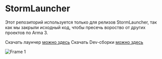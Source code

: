 StormLauncher
=======
Этот репозиторий используется только для релизов StormLauncher, так как мы закрыли исходный код, чтобы пресечь вороство от других проектов по Arma 3. 

Скачать лаунчер [можно здесь](https://github.com/gru2007/Gml.Launcher.Arma/releases/latest)
Скачать Dev-сборки [можно здесь](https://github.com/gru2007/Gml.Launcher.Arma/actions)


![Frame 1](https://github.com/GamerVII-NET/minecraft-launcher/assets/111225722/e0a5035b-6898-4579-b8b5-0fcf1cd93ca6)